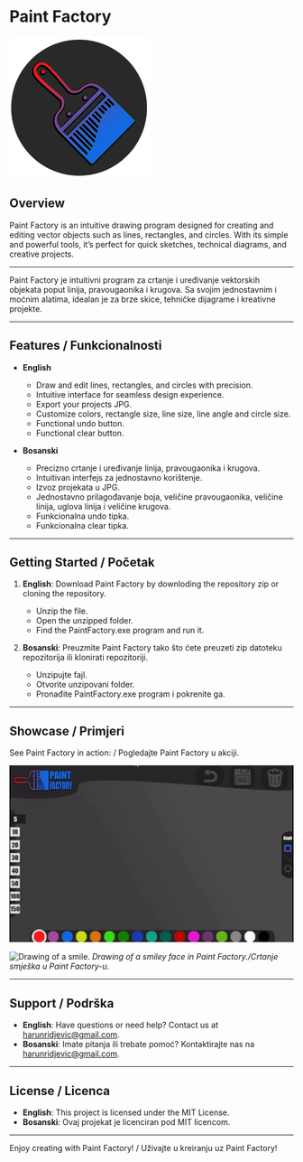 # Paint Factory

![Paint Factory Logo](res/PaintLogo565.png)

## Overview
Paint Factory is an intuitive drawing program designed for creating and editing vector objects such as lines, rectangles, and circles. With its simple and powerful tools, it’s perfect for quick sketches, technical diagrams, and creative projects.

---

Paint Factory je intuitivni program za crtanje i uređivanje vektorskih objekata poput linija, pravougaonika i krugova. Sa svojim jednostavnim i moćnim alatima, idealan je za brze skice, tehničke dijagrame i kreativne projekte.

---

## Features / Funkcionalnosti

- **English**
  - Draw and edit lines, rectangles, and circles with precision.
  - Intuitive interface for seamless design experience.
  - Export your projects JPG.
  - Customize colors, rectangle size, line size, line angle and circle size.
  - Functional undo button.
  - Functional clear button.

- **Bosanski**
  - Precizno crtanje i uređivanje linija, pravougaonika i krugova.
  - Intuitivan interfejs za jednostavno korištenje.
  - Izvoz projekata u JPG.
  - Jednostavno prilagođavanje boja, veličine pravougaonika, veličine linija, uglova linija i veličine krugova.
  - Funkcionalna undo tipka.
  - Funkcionalna clear tipka.

---

## Getting Started / Početak

1. **English**: Download Paint Factory by downloding the repository zip or cloning the repository.
   - Unzip the file.
   - Open the unzipped folder.
   - Find the PaintFactory.exe program and run it.

2. **Bosanski**: Preuzmite Paint Factory tako što ćete preuzeti zip datoteku repozitorija ili klonirati repozitoriji.
   - Unzipujte fajl.
   - Otvorite unzipovani folder.
   - Pronađite PaintFactory.exe program i pokrenite ga.

---

## Showcase / Primjeri

  See Paint Factory in action: / Pogledajte Paint Factory u akciji.
  
  ![Paint Factory Demo](res/pf.gif)

  ![Drawing of a smile.](smile.png)
  _Drawing of a smiley face in Paint Factory./Crtanje smješka u Paint Factory-u._

---

## Support / Podrška

- **English**: Have questions or need help? Contact us at [harunridjevic@gmail.com](mailto:harunridjevic@gmail.com).
- **Bosanski**: Imate pitanja ili trebate pomoć? Kontaktirajte nas na [harunridjevic@gmail.com](mailto:harunridjevic@gmail.com).

---

## License / Licenca

- **English**: This project is licensed under the MIT License.
- **Bosanski**: Ovaj projekat je licenciran pod MIT licencom.

---

Enjoy creating with Paint Factory! / Uživajte u kreiranju uz Paint Factory!

